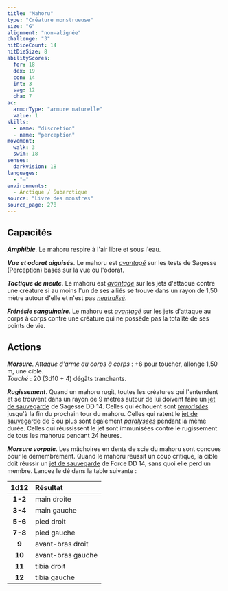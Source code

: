 ```yaml
---
title: "Mahoru"
type: "Créature monstrueuse"
size: "G"
alignment: "non-alignée"
challenge: "3"
hitDiceCount: 14
hitDieSize: 8
abilityScores:
  for: 18
  dex: 19
  con: 14
  int: 3
  sag: 12
  cha: 7
ac:
  armorType: "armure naturelle"
  value: 1
skills:
  - name: "discretion"
  - name: "perception"
movement:
  walk: 3
  swim: 18
senses:
  darkvision: 18
languages:
  - "—"
environments:
  - Arctique / Subarctique
source: "Livre des monstres"
source_page: 278
---
```

## Capacités
_**Amphibie**_. Le mahoru respire à l'air libre et sous l'eau.

_**Vue et odorat aiguisés**_. Le mahoru est [_avantagé_](/utiliser-les-caracteristiques/#avantage-et-desavantage) sur les tests de Sagesse (Perception) basés sur la vue ou l'odorat.

_**Tactique de meute**_. Le mahoru est [_avantagé_](/utiliser-les-caracteristiques/#avantage-et-desavantage) sur les jets d'attaque contre une créature si au moins l'un de ses alliés se trouve dans un rayon de 1,50 mètre autour d'elle et n'est pas [_neutralisé_](/gerer-la-sante-du-personnage/#neutralise).

_**Frénésie sanguinaire**_. Le mahoru est [_avantagé_](/utiliser-les-caracteristiques/#avantage-et-desavantage) sur les jets d'attaque au corps à corps contre une créature qui ne possède pas la totalité de ses points de vie.

## Actions
_**Morsure**_. _Attaque d'arme au corps à corps_ : +6 pour toucher, allonge 1,50 m, une cible.  
_Touché_ : 20 (3d10 + 4) dégâts tranchants.

_**Rugissement**_. Quand un mahoru rugit, toutes les créatures qui l'entendent et se trouvent dans un rayon de 9 mètres autour de lui doivent faire un [jet de sauvegarde](/utiliser-les-caracteristiques/#jets-de-sauvegarde) de Sagesse DD 14. Celles qui échouent sont [_terrorisées_](/gerer-la-sante-du-personnage/#terrorise) jusqu'à la fin du prochain tour du mahoru. Celles qui ratent le [jet de sauvegarde](/utiliser-les-caracteristiques/#jets-de-sauvegarde) de 5 ou plus sont également [_paralysées_](/gerer-la-sante-du-personnage/#paralyse) pendant la même durée. Celles qui réussissent le jet sont immunisées contre le rugissement de tous les mahorus pendant 24 heures.

_**Morsure vorpale**_. Les mâchoires en dents de scie du mahoru sont conçues pour le démembrement. Quand le mahoru réussit un coup critique, la cible doit réussir un [jet de sauvegarde](/utiliser-les-caracteristiques/#jets-de-sauvegarde) de Force DD 14, sans quoi elle perd un membre. Lancez le dé dans la table suivante :

|1d12|Résultat|
|:-:|:-|
|**1-2**|main droite|
|**3-4**|main gauche|
|**5-6**|pied droit|
|**7-8**|pied gauche|
|**9**|avant-bras droit|
|**10**|avant-bras gauche|
|**11**|tibia droit|
|**12**|tibia gauche|
